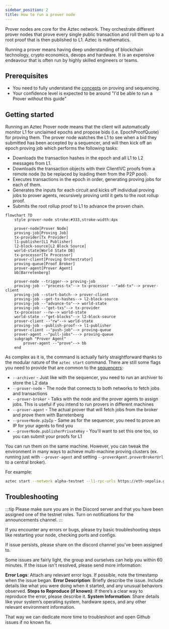```yaml
---
sidebar_position: 2
title: How to run a prover node
---
```


Prover nodes are core for the Aztec network. They orchestrate different prover nodes that prove every single public transaction and roll them up to a root proof that is then published to L1. Aztec is mathematics.

Running a prover means having deep understanding of blockchain technology, crypto economics, devops and hardware. It is an expensive endeavour that is often run by highly skilled engineers or teams.

## Prerequisites

- You need to fully understand the [concepts](../../concepts/provers-and-sequencers/) on proving and sequencing.
- Your confidence level is expected to be around "I'd be able to run a Prover _without_ this guide"

## Getting started

Running an Aztec Prover node means that the client will automatically monitor L1 for unclaimed epochs and propose bids (i.e. EpochProofQuote) for proving them. The prover node watches the L1 to see when a bid they submitted has been accepted by a sequencer, and will then kick off an epoch proving job which performs the following tasks:

- Downloads the transaction hashes in the epoch and all L1 to L2 messages from L1.
- Downloads the transaction objects with their ClientIVC proofs from a remote node (to be replaced by loading them from the P2P pool).
- Executes transactions in the epoch in order, generating proving jobs for each of them.
- Generates the inputs for each circuit and kicks off individual proving jobs to prover agents, recursively proving until it gets to the root rollup proof.
- Submits the root rollup proof to L1 to advance the proven chain.

```mermaid
flowchart TD
    style prover-node stroke:#333,stroke-width:4px

    prover-node[Prover Node]
    proving-job[Proving Job]
    tx-provider[Tx Provider]
    l1-publisher[L1 Publisher]
    l2-block-source[L2 Block Source]
    world-state[World State DB]
    tx-processor[Tx Processor]
    prover-client[Proving Orchestrator]
    proving-queue[Proof Broker]
    prover-agent[Prover Agent]
    bb[Barretenberg]

    prover-node --trigger--> proving-job
    proving-job --"process-tx"--> tx-processor --"add-tx"--> prover-client
    proving-job --start-batch--> prover-client
    proving-job --get-tx-hashes--> l2-block-source
    proving-job --"advance-to"--> world-state
    proving-job --"get-txs"--> tx-provider
    tx-processor --rw--> world-state
    world-state --"get-blocks"--> l2-block-source
    prover-client --"rw"--> world-state
    proving-job --publish-proof--> l1-publisher
    prover-client --"push-job"--> proving-queue
    prover-agent --"pull-jobs"---> proving-queue
    subgraph "Prover Agent"
        prover-agent --"prove"--> bb
    end
```

As complex as it is, the command is actually fairly straightforward thanks to the modular nature of the `aztec start` command. There are still some flags you need to provide that are common to the [sequencers](./how_to_run_sequencer.md):

- `--archiver` - Just like with the sequencer, you need to run an archiver to store the L2 data
- `--prover-node` - The node that connects to both networks to fetch jobs and transactions
- `--prover-broker` - Talks with the node and the prover agents to assign jobs. This is useful if you intend to run provers in different machines
- `--prover-agent` - The actual prover that will fetch jobs from the broker and prove them with Barretenberg
- `--proverNode.p2pIp` - Same as for the sequencer, you need to prove an IP for your agents to find you
- `--proverNode.publisherPrivateKey` - You'll want to set this one too, so you can submit your proofs for L1

You can run them on the same machine. However, you can tweak the environment in many ways to achieve multi-machine proving clusters (ex. running just with `--prover-agent` and setting `--proverAgent.proverBrokerUrl` to a central broker).

For example:

```bash
aztec start --network alpha-testnet --l1-rpc-urls https://eth-sepolia.g.alchemy.com/v2/key --prover-node --prover-broker --prover-agent --archiver --proverNode.p2pIp \<ip\> --proverNode.publisherPrivateKey 0xkey
```

## Troubleshooting

:::tip
Please make sure you are in the Discord server and that you have been assigned one of the testnet roles. Turn on notifications for the announcements channel.
:::

If you encounter any errors or bugs, please try basic troubleshooting steps like restarting your node, checking ports and configs.

If issue persists, please share on the discord channel you've been assigned to.

Some issues are fairly light, the group and ourselves can help you within 60 minutes. If the issue isn't resolved, please send more information:

**Error Logs**: Attach any relevant error logs. If possible, note the timestamp when the issue began.
**Error Description**: Briefly describe the issue. Include details like what you were doing when it started, and any unusual behaviors observed.
**Steps to Reproduce (if known)**: If there’s a clear way to reproduce the error, please describe it.
**System Information**: Share details like your system’s operating system, hardware specs, and any other relevant environment information.

That way we can dedicate more time to troubleshoot and open Github issues if no known fix.
